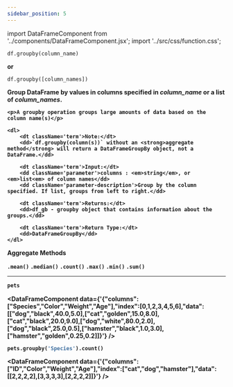 ```yaml
---
sidebar_position: 5
---
```


import DataFrameComponent from '../components/DataFrameComponent.jsx';
import '../src/css/function.css';

<code>df.groupby(column_name)</code><p><strong>or</strong></p><code>df.groupby([column_names])</code>

<div className='base'>
    <p><strong>Group DataFrame by values in columns specified in <em>column_name</em> or a list of <em>column_names</em>.</p>
    
    <p>A groupby operation groups large amounts of data based on the column name(s)</p>

    <dl>
        <dt className='term'>Note:</dt>
        <dd>`df.groupby(column(s))` without an <strong>aggregate method</strong> will return a DataFrameGroupBy object, not a DataFrame.</dd>

        <dt className='term'>Input:</dt>
        <dd className='parameter'>columns : <em>string</em>, or <em>list<em> of column names</dd>
        <dd className='parameter-description'>Group by the column specified. If list, groups from left to right.</dd>

        <dt className='term'>Returns:</dt>
        <dd>df_gb - groupby object that contains information about the groups.</dd>

        <dt className='term'>Return Type:</dt>
        <dd>DataFrameGroupBy</dd>
    </dl>

<p><strong>Aggregate Methods</strong></p>
<code>.mean()</code> <code>.median()</code> <code>.count()</code> <code>.max()</code> <code>.min()</code> <code>.sum()</code> 

</div>

---

```python
pets
```

<DataFrameComponent data={'{"columns":["Species","Color","Weight","Age"],"index":[0,1,2,3,4,5,6],"data":[["dog","black",40.0,5.0],["cat","golden",15.0,8.0],["cat","black",20.0,9.0],["dog","white",80.0,2.0],["dog","black",25.0,0.5],["hamster","black",1.0,3.0],["hamster","golden",0.25,0.2]]}'} />

```python
pets.groupby('Species').count()
```

<DataFrameComponent data={'{"columns":["ID","Color","Weight","Age"],"index":["cat","dog","hamster"],"data":[[2,2,2,2],[3,3,3,3],[2,2,2,2]]}'} />

